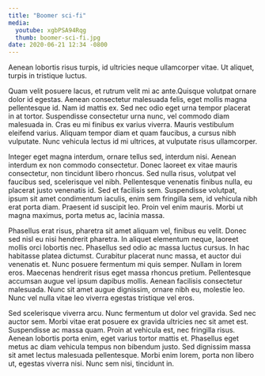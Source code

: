 ```yaml
---
title: "Boomer sci-fi"
media:
  youtube: xgbPSA94Rqg
  thumb: boomer-sci-fi.jpg
date: 2020-06-21 12:34 -0800
---
```


Aenean lobortis risus turpis, id ultricies neque ullamcorper vitae. Ut aliquet, turpis in tristique luctus.

Quam velit posuere lacus, et rutrum velit mi ac ante.Quisque volutpat ornare dolor id egestas. Aenean consectetur malesuada felis, eget mollis magna pellentesque id. Nam id mattis ex. Sed nec odio eget urna tempor placerat in at tortor. Suspendisse consectetur urna nunc, vel commodo diam malesuada in. Cras eu mi finibus ex varius viverra. Mauris vestibulum eleifend varius. Aliquam tempor diam et quam faucibus, a cursus nibh vulputate. Nunc vehicula lectus id mi ultrices, at vulputate risus ullamcorper.

Integer eget magna interdum, ornare tellus sed, interdum nisi. Aenean interdum ex non commodo consectetur. Donec laoreet ex vitae mauris consectetur, non tincidunt libero rhoncus. Sed nulla risus, volutpat vel faucibus sed, scelerisque vel nibh. Pellentesque venenatis finibus nulla, eu placerat justo venenatis id. Sed et facilisis sem. Suspendisse volutpat, ipsum sit amet condimentum iaculis, enim sem fringilla sem, id vehicula nibh erat porta diam. Praesent id suscipit leo. Proin vel enim mauris. Morbi ut magna maximus, porta metus ac, lacinia massa.

Phasellus erat risus, pharetra sit amet aliquam vel, finibus eu velit. Donec sed nisl eu nisi hendrerit pharetra. In aliquet elementum neque, laoreet mollis orci lobortis nec. Phasellus sed odio ac massa luctus cursus. In hac habitasse platea dictumst. Curabitur placerat nunc massa, et auctor dui venenatis et. Nunc posuere fermentum mi quis semper. Nullam in lorem eros. Maecenas hendrerit risus eget massa rhoncus pretium. Pellentesque accumsan augue vel ipsum dapibus mollis. Aenean facilisis consectetur malesuada. Nunc sit amet augue dignissim, ornare nibh eu, molestie leo. Nunc vel nulla vitae leo viverra egestas tristique vel eros.

Sed scelerisque viverra arcu. Nunc fermentum ut dolor vel gravida. Sed nec auctor sem. Morbi vitae erat posuere ex gravida ultricies nec sit amet est. Suspendisse ac massa quam. Proin at vehicula est, nec fringilla risus. Aenean lobortis porta enim, eget varius tortor mattis et. Phasellus eget metus ac diam vehicula tempus non bibendum justo. Sed dignissim massa sit amet lectus malesuada pellentesque. Morbi enim lorem, porta non libero ut, egestas viverra nisi. Nunc sem nisi, tincidunt in.
